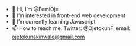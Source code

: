 - 👋 Hi, I’m @FemiOje
- 👀 I’m interested in front-end web development
- 🌱 I’m currently learning Javascript
- 📫 How to reach me. Twitter: @OjetokunF, email: ojetokunakinwale@gmail.com

<!---
FemiOje/FemiOje is a ✨ special ✨ repository because its `README.md` (this file) appears on your GitHub profile.
You can click the Preview link to take a look at your changes.
--->

